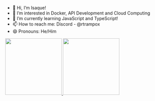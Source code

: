 - 👋 Hi, I’m Isaque!
- 👀 I’m interested in Docker, API Development and Cloud Computing
- 🌱 I’m currently learning JavaScript and TypeScript!
- 📫 How to reach me: Discord - @rtrampox
- 😄 Pronouns: He/Him

<div>
<a href="https://github.com/rtrampox">
<img loading="lazy" height="180em" src="https://github-readme-stats.vercel.app/api/top-langs/?username=seu-usuário-aqui&layout=compact&langs_count=7&theme=dracula"/>
<img loading="lazy" height="180em" src="https://github-readme-stats.vercel.app/api?username=seu-usuário-aqui&show_icons=true&theme=dracula&include_all_commits=true&count_private=true"/>
</div>

<!---
rtrampox/rtrampox is a ✨ special ✨ repository because its `README.md` (this file) appears on your GitHub profile.
You can click the Preview link to take a look at your changes.
--->
